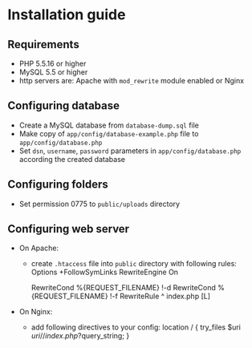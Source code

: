 # Installation guide

## Requirements
- PHP 5.5.16 or higher
- MySQL 5.5 or higher
- http servers are: Apache with `mod_rewrite` module enabled or Nginx

## Configuring database

- Create a MySQL database from `database-dump.sql` file 
- Make copy of `app/config/database-example.php` file to `app/config/database.php`
- Set `dsn`, `username`, `password` parameters in `app/config/database.php` according the created database

## Configuring folders

- Set permission 0775 to `public/uploads` directory

## Configuring web server

- On Apache:
    - create `.htaccess` file into `public` directory with following rules:
        Options +FollowSymLinks
        RewriteEngine On
       
        RewriteCond %{REQUEST_FILENAME} !-d
        RewriteCond %{REQUEST_FILENAME} !-f
        RewriteRule ^ index.php [L]

- On Nginx:
    - add following directives to your config:
        location / {
            try_files $uri $uri/ /index.php?$query_string;
        }
